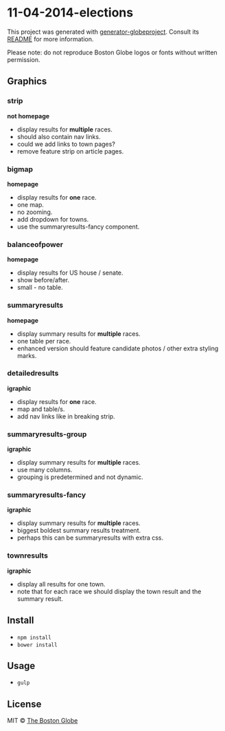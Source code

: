 # 11-04-2014-elections

This project was generated with [generator-globeproject](https://github.com/BostonGlobe/generator-globeproject). Consult its [README](https://github.com/BostonGlobe/generator-globeproject) for more information.

Please note: do not reproduce Boston Globe logos or fonts without written permission.

## Graphics

### strip
**not homepage**
- display results for **multiple** races.
- should also contain nav links.
- could we add links to town pages?
- remove feature strip on article pages.

### bigmap
**homepage**
- display results for **one** race.
- one map.
- no zooming.
- add dropdown for towns.
- use the summaryresults-fancy component.

### balanceofpower
**homepage**
- display results for US house / senate.
- show before/after.
- small - no table.

### summaryresults
**homepage**
- display summary results for **multiple** races.
- one table per race.
- enhanced version should feature candidate photos / other extra styling marks.

### detailedresults
**igraphic**
- display results for **one** race.
- map and table/s.
- add nav links like in breaking strip.

### summaryresults-group
**igraphic**
- display summary results for **multiple** races.
- use many columns.
- grouping is predetermined and not dynamic.

### summaryresults-fancy
**igraphic**
- display summary results for **multiple** races.
- biggest boldest summary results treatment.
- perhaps this can be summaryresults with extra css.

### townresults
**igraphic**
- display all results for one town.
- note that for each race we should display the town result and the summary result.

## Install

- `npm install`
- `bower install`

## Usage

- `gulp`

## License

MIT © [The Boston Globe](http://github.com/BostonGlobe)
